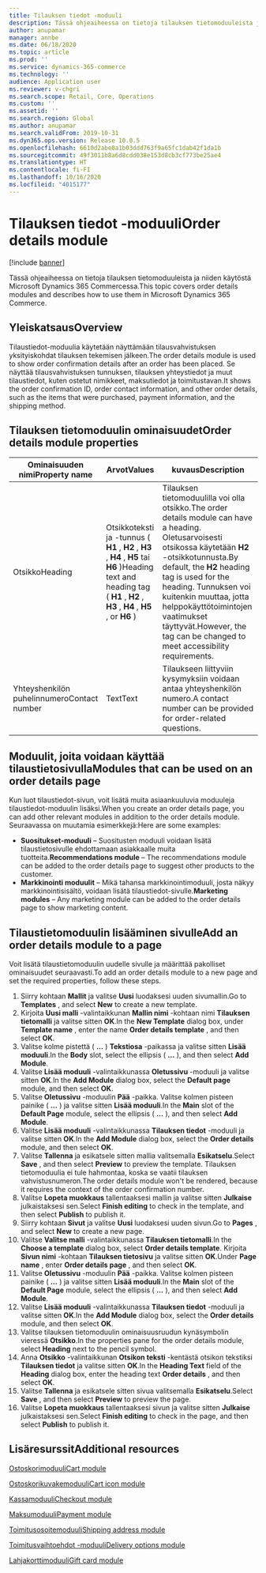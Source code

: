```yaml
---
title: Tilauksen tiedot -moduuli
description: Tässä ohjeaiheessa on tietoja tilauksen tietomoduuleista ja niiden käytöstä Microsoft Dynamics 365 Commercessa.
author: anupamar
manager: annbe
ms.date: 06/18/2020
ms.topic: article
ms.prod: ''
ms.service: dynamics-365-commerce
ms.technology: ''
audience: Application user
ms.reviewer: v-chgri
ms.search.scope: Retail, Core, Operations
ms.custom: ''
ms.assetid: ''
ms.search.region: Global
ms.author: anupamar
ms.search.validFrom: 2019-10-31
ms.dyn365.ops.version: Release 10.0.5
ms.openlocfilehash: 6610d2abe0a1b03ddd763f9a65fc1dab42f1da1b
ms.sourcegitcommit: 49f3011b8a6d8cdd038e153d8cb3cf773be25ae4
ms.translationtype: HT
ms.contentlocale: fi-FI
ms.lasthandoff: 10/16/2020
ms.locfileid: "4015177"
---
```

# <a name="order-details-module"></a><span data-ttu-id="7d5b5-103">Tilauksen tiedot -moduuli</span><span class="sxs-lookup"><span data-stu-id="7d5b5-103">Order details module</span></span>

[!include [banner](includes/banner.md)]

<span data-ttu-id="7d5b5-104">Tässä ohjeaiheessa on tietoja tilauksen tietomoduuleista ja niiden käytöstä Microsoft Dynamics 365 Commercessa.</span><span class="sxs-lookup"><span data-stu-id="7d5b5-104">This topic covers order details modules and describes how to use them in Microsoft Dynamics 365 Commerce.</span></span>

## <a name="overview"></a><span data-ttu-id="7d5b5-105">Yleiskatsaus</span><span class="sxs-lookup"><span data-stu-id="7d5b5-105">Overview</span></span>

<span data-ttu-id="7d5b5-106">Tilaustiedot-moduulia käytetään näyttämään tilausvahvistuksen yksityiskohdat tilauksen tekemisen jälkeen.</span><span class="sxs-lookup"><span data-stu-id="7d5b5-106">The order details module is used to show order confirmation details after an order has been placed.</span></span> <span data-ttu-id="7d5b5-107">Se näyttää tilausvahvistuksen tunnuksen, tilauksen yhteystiedot ja muut tilaustiedot, kuten ostetut nimikkeet, maksutiedot ja toimitustavan.</span><span class="sxs-lookup"><span data-stu-id="7d5b5-107">It shows the order confirmation ID, order contact information, and other order details, such as the items that were purchased, payment information, and the shipping method.</span></span>

## <a name="order-details-module-properties"></a><span data-ttu-id="7d5b5-108">Tilauksen tietomoduulin ominaisuudet</span><span class="sxs-lookup"><span data-stu-id="7d5b5-108">Order details module properties</span></span>

| <span data-ttu-id="7d5b5-109">Ominaisuuden nimi</span><span class="sxs-lookup"><span data-stu-id="7d5b5-109">Property name</span></span>  | <span data-ttu-id="7d5b5-110">Arvot</span><span class="sxs-lookup"><span data-stu-id="7d5b5-110">Values</span></span> | <span data-ttu-id="7d5b5-111">kuvaus</span><span class="sxs-lookup"><span data-stu-id="7d5b5-111">Description</span></span> |
|----------------|--------|-------------|
| <span data-ttu-id="7d5b5-112">Otsikko</span><span class="sxs-lookup"><span data-stu-id="7d5b5-112">Heading</span></span>        | <span data-ttu-id="7d5b5-113">Otsikkoteksti ja -tunnus ( **H1** , **H2** , **H3** , **H4** , **H5** tai **H6** )</span><span class="sxs-lookup"><span data-stu-id="7d5b5-113">Heading text and heading tag ( **H1** , **H2** , **H3** , **H4** , **H5** , or **H6** )</span></span> | <span data-ttu-id="7d5b5-114">Tilauksen tietomoduulilla voi olla otsikko.</span><span class="sxs-lookup"><span data-stu-id="7d5b5-114">The order details module can have a heading.</span></span> <span data-ttu-id="7d5b5-115">Oletusarvoisesti otsikossa käytetään **H2** -otsikkotunnusta.</span><span class="sxs-lookup"><span data-stu-id="7d5b5-115">By default, the **H2** heading tag is used for the heading.</span></span> <span data-ttu-id="7d5b5-116">Tunnuksen voi kuitenkin muuttaa, jotta helppokäyttötoimintojen vaatimukset täyttyvät.</span><span class="sxs-lookup"><span data-stu-id="7d5b5-116">However, the tag can be changed to meet accessibility requirements.</span></span> |
| <span data-ttu-id="7d5b5-117">Yhteyshenkilön puhelinnumero</span><span class="sxs-lookup"><span data-stu-id="7d5b5-117">Contact number</span></span> | <span data-ttu-id="7d5b5-118">Text</span><span class="sxs-lookup"><span data-stu-id="7d5b5-118">Text</span></span> | <span data-ttu-id="7d5b5-119">Tilaukseen liittyviin kysymyksiin voidaan antaa yhteyshenkilön numero.</span><span class="sxs-lookup"><span data-stu-id="7d5b5-119">A contact number can be provided for order-related questions.</span></span> |

## <a name="modules-that-can-be-used-on-an-order-details-page"></a><span data-ttu-id="7d5b5-120">Moduulit, joita voidaan käyttää tilaustietosivulla</span><span class="sxs-lookup"><span data-stu-id="7d5b5-120">Modules that can be used on an order details page</span></span>

<span data-ttu-id="7d5b5-121">Kun luot tilaustiedot-sivun, voit lisätä muita asiaankuuluvia moduuleja tilaustiedot-moduulin lisäksi.</span><span class="sxs-lookup"><span data-stu-id="7d5b5-121">When you create an order details page, you can add other relevant modules in addition to the order details module.</span></span> <span data-ttu-id="7d5b5-122">Seuraavassa on muutamia esimerkkejä:</span><span class="sxs-lookup"><span data-stu-id="7d5b5-122">Here are some examples:</span></span>

- <span data-ttu-id="7d5b5-123">**Suositukset-moduuli** – Suositusten moduuli voidaan lisätä tilaustietosivulle ehdottamaan asiakkaalle muita tuotteita.</span><span class="sxs-lookup"><span data-stu-id="7d5b5-123">**Recommendations module** – The recommendations module can be added to the order details page to suggest other products to the customer.</span></span>
- <span data-ttu-id="7d5b5-124">**Markkinointi moduulit** – Mikä tahansa markkinointimoduuli, josta näkyy markkinointisisältö, voidaan lisätä tilaustiedot-sivulle.</span><span class="sxs-lookup"><span data-stu-id="7d5b5-124">**Marketing modules** – Any marketing module can be added to the order details page to show marketing content.</span></span>

## <a name="add-an-order-details-module-to-a-page"></a><span data-ttu-id="7d5b5-125">Tilaustietomoduulin lisääminen sivulle</span><span class="sxs-lookup"><span data-stu-id="7d5b5-125">Add an order details module to a page</span></span>

<span data-ttu-id="7d5b5-126">Voit lisätä tilaustietomoduulin uudelle sivulle ja määrittää pakolliset ominaisuudet seuraavasti.</span><span class="sxs-lookup"><span data-stu-id="7d5b5-126">To add an order details module to a new page and set the required properties, follow these steps.</span></span>

1. <span data-ttu-id="7d5b5-127">Siirry kohtaan **Mallit** ja valitse **Uusi** luodaksesi uuden sivumallin.</span><span class="sxs-lookup"><span data-stu-id="7d5b5-127">Go to **Templates** , and select **New** to create a new template.</span></span>
1. <span data-ttu-id="7d5b5-128">Kirjoita **Uusi malli** -valintaikkunan **Mallin nimi** -kohtaan nimi **Tilauksen tietomalli** ja valitse sitten **OK**.</span><span class="sxs-lookup"><span data-stu-id="7d5b5-128">In the **New Template** dialog box, under **Template name** , enter the name **Order details template** , and then select **OK**.</span></span>
1. <span data-ttu-id="7d5b5-129">Valitse kolme pistettä ( **...** ) **Tekstiosa** -paikassa ja valitse sitten **Lisää moduuli**.</span><span class="sxs-lookup"><span data-stu-id="7d5b5-129">In the **Body** slot, select the ellipsis ( **...** ), and then select **Add Module**.</span></span>
1. <span data-ttu-id="7d5b5-130">Valitse **Lisää moduuli** -valintaikkunassa **Oletussivu** -moduuli ja valitse sitten **OK**.</span><span class="sxs-lookup"><span data-stu-id="7d5b5-130">In the **Add Module** dialog box, select the **Default page** module, and then select **OK**.</span></span>
1. <span data-ttu-id="7d5b5-131">Valitse **Oletussivu** -moduulin **Pää** -paikka. Valitse kolmen pisteen painike ( **...** ) ja valitse sitten **Lisää moduuli**.</span><span class="sxs-lookup"><span data-stu-id="7d5b5-131">In the **Main** slot of the **Default Page** module, select the ellipsis ( **...** ), and then select **Add Module**.</span></span>
1. <span data-ttu-id="7d5b5-132">Valitse **Lisää moduuli** -valintaikkunassa **Tilauksen tiedot** -moduuli ja valitse sitten **OK**.</span><span class="sxs-lookup"><span data-stu-id="7d5b5-132">In the **Add Module** dialog box, select the **Order details** module, and then select **OK**.</span></span>
1. <span data-ttu-id="7d5b5-133">Valitse **Tallenna** ja esikatsele sitten mallia valitsemalla **Esikatselu**.</span><span class="sxs-lookup"><span data-stu-id="7d5b5-133">Select **Save** , and then select **Preview** to preview the template.</span></span> <span data-ttu-id="7d5b5-134">Tilauksen tietomoduulia ei tule hahmontaa, koska se vaatii tilauksen vahvistusnumeron.</span><span class="sxs-lookup"><span data-stu-id="7d5b5-134">The order details module won't be rendered, because it requires the context of the order confirmation number.</span></span>
1. <span data-ttu-id="7d5b5-135">Valitse **Lopeta muokkaus** tallentaaksesi mallin ja valitse sitten **Julkaise** julkaistaksesi sen.</span><span class="sxs-lookup"><span data-stu-id="7d5b5-135">Select **Finish editing** to check in the template, and then select **Publish** to publish it.</span></span>
1. <span data-ttu-id="7d5b5-136">Siirry kohtaan **Sivut** ja valitse **Uusi** luodaksesi uuden sivun.</span><span class="sxs-lookup"><span data-stu-id="7d5b5-136">Go to **Pages** , and select **New** to create a new page.</span></span>
1. <span data-ttu-id="7d5b5-137">Valitse **Valitse malli** -valintaikkunassa **Tilauksen tietomalli**.</span><span class="sxs-lookup"><span data-stu-id="7d5b5-137">In the **Choose a template** dialog box, select **Order details template**.</span></span> <span data-ttu-id="7d5b5-138">Kirjoita **Sivun nimi** -kohtaan **Tilauksen tietosivu** ja valitse sitten **OK**.</span><span class="sxs-lookup"><span data-stu-id="7d5b5-138">Under **Page name** , enter **Order details page** , and then select **OK**.</span></span>
1. <span data-ttu-id="7d5b5-139">Valitse **Oletussivu** -moduulin **Pää** -paikka. Valitse kolmen pisteen painike ( **...** ) ja valitse sitten **Lisää moduuli**.</span><span class="sxs-lookup"><span data-stu-id="7d5b5-139">In the **Main** slot of the **Default Page** module, select the ellipsis ( **...** ), and then select **Add Module**.</span></span>
1. <span data-ttu-id="7d5b5-140">Valitse **Lisää moduuli** -valintaikkunassa **Tilauksen tiedot** -moduuli ja valitse sitten **OK**.</span><span class="sxs-lookup"><span data-stu-id="7d5b5-140">In the **Add Module** dialog box, select the **Order details** module, and then select **OK**.</span></span>
1. <span data-ttu-id="7d5b5-141">Valitse tilauksen tietomoduulin ominaisuusruudun kynäsymbolin vieressä **Otsikko**.</span><span class="sxs-lookup"><span data-stu-id="7d5b5-141">In the properties pane for the order details module, select **Heading** next to the pencil symbol.</span></span>
1. <span data-ttu-id="7d5b5-142">Anna **Otsikko** -valintaikkunan **Otsikon teksti** -kentästä otsikon tekstiksi **Tilauksen tiedot** ja valitse sitten **OK**.</span><span class="sxs-lookup"><span data-stu-id="7d5b5-142">In the **Heading Text** field of the **Heading** dialog box, enter the heading text **Order details** , and then select **OK**.</span></span>
1. <span data-ttu-id="7d5b5-143">Valitse **Tallenna** ja esikatsele sitten sivua valitsemalla **Esikatselu**.</span><span class="sxs-lookup"><span data-stu-id="7d5b5-143">Select **Save** , and then select **Preview** to preview the page.</span></span>
1. <span data-ttu-id="7d5b5-144">Valitse **Lopeta muokkaus** tallentaaksesi sivun ja valitse sitten **Julkaise** julkaistaksesi sen.</span><span class="sxs-lookup"><span data-stu-id="7d5b5-144">Select **Finish editing** to check in the page, and then select **Publish** to publish it.</span></span>

## <a name="additional-resources"></a><span data-ttu-id="7d5b5-145">Lisäresurssit</span><span class="sxs-lookup"><span data-stu-id="7d5b5-145">Additional resources</span></span>

[<span data-ttu-id="7d5b5-146">Ostoskorimoduuli</span><span class="sxs-lookup"><span data-stu-id="7d5b5-146">Cart module</span></span>](add-cart-module.md)

[<span data-ttu-id="7d5b5-147">Ostoskorikuvakemoduuli</span><span class="sxs-lookup"><span data-stu-id="7d5b5-147">Cart icon module</span></span>](cart-icon-module.md)

[<span data-ttu-id="7d5b5-148">Kassamoduuli</span><span class="sxs-lookup"><span data-stu-id="7d5b5-148">Checkout module</span></span>](add-checkout-module.md)

[<span data-ttu-id="7d5b5-149">Maksumoduuli</span><span class="sxs-lookup"><span data-stu-id="7d5b5-149">Payment module</span></span>](payment-module.md)

[<span data-ttu-id="7d5b5-150">Toimitusosoitemoduuli</span><span class="sxs-lookup"><span data-stu-id="7d5b5-150">Shipping address module</span></span>](ship-address-module.md)

[<span data-ttu-id="7d5b5-151">Toimitusvaihtoehdot -moduuli</span><span class="sxs-lookup"><span data-stu-id="7d5b5-151">Delivery options module</span></span>](delivery-options-module.md)

[<span data-ttu-id="7d5b5-152">Lahjakorttimoduuli</span><span class="sxs-lookup"><span data-stu-id="7d5b5-152">Gift card module</span></span>](add-giftcard.md)

